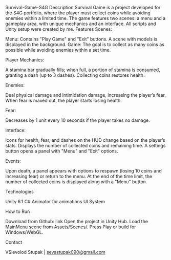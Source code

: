 Survival-Game-S4G
Description
Survival Game is a project developed for the S4G portfolio, where the player must collect coins while avoiding enemies within a limited time. The game features two scenes: a menu and a gameplay area, with unique mechanics and an interface. All scripts and Unity setup were created by me.
Features
Scenes:

Menu: Contains "Play Game" and "Exit" buttons. A scene with models is displayed in the background.
Game: The goal is to collect as many coins as possible while avoiding enemies within a set time.

Player Mechanics:

A stamina bar gradually fills; when full, a portion of stamina is consumed, granting a dash (up to 3 dashes).
Collecting coins restores health.

Enemies:

Deal physical damage and intimidation damage, increasing the player’s fear. When fear is maxed out, the player starts losing health.

Fear:

Decreases by 1 unit every 10 seconds if the player takes no damage.

Interface:

Icons for health, fear, and dashes on the HUD change based on the player’s stats.
Displays the number of collected coins and remaining time.
A settings button opens a panel with "Menu" and "Exit" options.

Events:

Upon death, a panel appears with options to respawn (losing 10 coins and increasing fear) or return to the menu.
At the end of the time limit, the number of collected coins is displayed along with a "Menu" button.

Technologies

Unity 6.1
C#
Animator for animations
UI System

How to Run

Download from Github: link
Open the project in Unity Hub.
Load the MainMenu scene from Assets/Scenes/.
Press Play or build for Windows/WebGL.



Contact

VSievolod Stupak | sevastupak090@gmail.com
